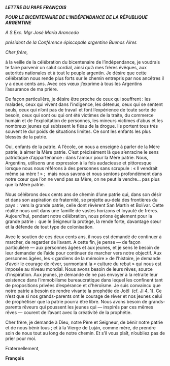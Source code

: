 ***LETTRE DU PAPE FRANÇOIS***

***POUR LE BICENTENAIRE DE L'INDÉPENDANCE DE LA RÉPUBLIQUE ARGENTINE***

*A S.Exc. Mgr José María Arancedo*

*président de la Conférence épiscopale argentine Buenos Aires*

*Cher frère,*

à la veille de la célébration du bicentenaire de l’indépendance, je voudrais te faire parvenir un salut cordial, ainsi qu’à mes frères évêques, aux autorités nationales et à tout le peuple argentin. Je désire que cette célébration nous rende plus forts sur le chemin entrepris par nos ancêtres il y a deux cents ans. Avec ces vœux j’exprime à tous les Argentins l’assurance de ma prière.

De façon particulière, je désire être proche de ceux qui souffrent : les malades, ceux qui vivent dans l’indigence, les détenus, ceux qui se sentent seuls, ceux qui n’ont pas de travail et font l’expérience de toute sorte de besoin, ceux qui sont ou qui ont été victimes de la traite, du commerce humain et de l’exploitation de personnes, les mineurs victimes d’abus et les nombreux jeunes qui subissent le fléau de la drogue. Ils portent tous très souvent le dur poids de situations limites. Ce sont les enfants les plus blessés de la patrie.

Oui, enfants de la patrie. A l’école, on nous a enseigné à parler de la Mère patrie, à aimer la Mère patrie. C’est précisément là que s’enracine le sens patriotique d’appartenance : dans l’amour pour la Mère patrie. Nous, Argentins, utilisons une expression à la fois audacieuse et pittoresque lorsque nous nous référons à des personnes sans scrupule : « Il vendrait même sa mère ! » ;  mais nous savons et nous sentons profondément dans notre cœur que l’on ne vend pas sa Mère, on ne peut la vendre... pas plus que la Mère patrie.

Nous célébrons deux cents ans de chemin d’une patrie qui, dans son désir et dans son aspiration de fraternité, se projette au-delà des frontières du pays :  vers la grande patrie, celle dont rêvèrent San Martín et Bolívar. Cette réalité nous unit dans une famille de vastes horizons et loyauté de frères. Aujourd’hui, pendant notre célébration, nous prions également pour la grande patrie :  que le Seigneur la protège, la rende forte, davantage sœur et la défende de tout type de colonisation.

Avec le soutien de ces deux cents ans, il nous est demandé de continuer à marcher, de regarder de l’avant. A cette fin, je pense — de façon particulière — aux personnes âgées et aux jeunes, et je sens le besoin de leur demander de l’aide pour continuer de marcher vers notre objectif. Aux personnes âgées, les « gardiens de la mémoire » de l’histoire, je demande d’avoir le courage de rêver, surmontant la « culture du rebut » qui nous est imposée au niveau mondial. Nous avons besoin de leurs rêves, source d’inspiration. Aux jeunes, je demande de ne pas envoyer à la retraite leur existence dans l’immobilisme bureaucratique dans lequel les confinent tant de propositions privées d’espérance et d’héroïsme. Je suis convaincu que notre patrie a besoin de rendre vivante la prophétie de Joël  (cf. Jl 4, 1). Ce n’est que si nos grands-parents ont le courage de rêver et nos jeunes celui de prophétiser que la patrie pourra être libre. Nous avons besoin de grands-parents rêveurs qui poussent les jeunes qui — inspirés par ces mêmes rêves — courent de l’avant avec la créativité de la prophétie.

Cher frère, je demande à Dieu, notre Père et Seigneur, de bénir notre patrie et de nous bénir tous ; et à la Vierge de Luján, comme mère, de prendre soin de nous tout au long de notre chemin. Et s’il vous plaît, n’oubliez pas de prier pour moi.

Fraternellement,

**François**
